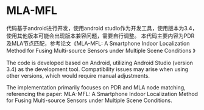 # MLA-MFL
代码基于android进行开发，使用android studio作为开发工具，使用版本为3.4，使用其他版本可能会出现版本兼容问题，需要自行调整。
本代码主要内容为PDR及MLA节点匹配，参考论文《MLA-MFL: A Smartphone Indoor Localization Method for Fusing Multi-source Sensors under Multiple Scene Conditions 》

The code is developed based on Android, utilizing Android Studio (version 3.4) as the development tool. Compatibility issues may arise when using other versions, which would require manual adjustments.

The implementation primarily focuses on PDR and MLA node matching, referencing the paper: MLA-MFL: A Smartphone Indoor Localization Method for Fusing Multi-source Sensors under Multiple Scene Conditions.

